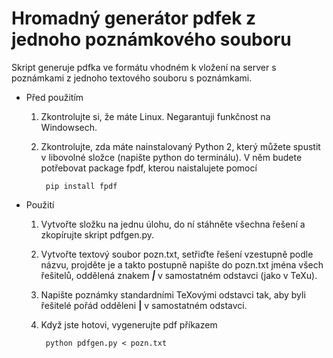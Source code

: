 # Hromadný generátor pdfek z jednoho poznámkového souboru

Skript generuje pdfka ve formátu vhodném k vložení na server s poznámkami z jednoho textového souboru s poznámkami.

- Před použitím
	1. Zkontrolujte si, že máte Linux. Negarantuji funkčnost na Windowsech.
	2. Zkontrolujte, zda máte nainstalovaný Python 2, který můžete spustit v libovolné složce (napište python do terminálu). V něm budete potřebovat package fpdf, kterou naistalujete pomocí
	
			pip install fpdf

- Použití
	1. Vytvořte složku na jednu úlohu, do ní stáhněte všechna řešení a zkopírujte skript pdfgen.py.
	2. Vytvořte textový soubor pozn.txt, setřiďte řešení vzestupně podle názvu, projděte je a takto postupně napište do pozn.txt jména všech řešitelů, oddělená znakem ***|*** v samostatném odstavci (jako v TeXu).
	3. Napište poznámky standardními TeXovými odstavci tak, aby byli řešitelé pořád odděleni **|** v samostatném odstavci.
	4. Když jste hotovi, vygenerujte pdf příkazem
	
			python pdfgen.py < pozn.txt
